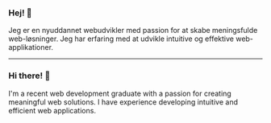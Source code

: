 ### Hej! 👋

Jeg er en nyuddannet webudvikler med passion for at skabe meningsfulde web-løsninger. Jeg har erfaring med at udvikle intuitive og effektive web-applikationer.

---

### Hi there! 👋

I'm a recent web development graduate with a passion for creating meaningful web solutions. I have experience developing intuitive and efficient web applications.
